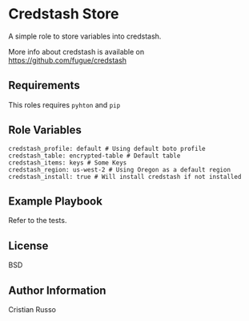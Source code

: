 Credstash Store
=========

A simple role to store variables into credstash. 

More info about credstash is available on 
https://github.com/fugue/credstash

Requirements
------------
This roles requires `pyhton` and `pip`


Role Variables
--------------

```
credstash_profile: default # Using default boto profile
credstash_table: encrypted-table # Default table
credstash_items: keys # Some Keys
credstash_region: us-west-2 # Using Oregon as a default region
credstash_install: true # Will install credstash if not installed
```

Example Playbook
----------------

Refer to the tests.


License
-------

BSD

Author Information
------------------

Cristian Russo